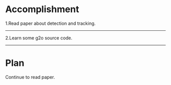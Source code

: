 Accomplishment
====
1.Read paper about detection and tracking.</br>
____
2.Learn some g2o source code.</br>
____
Plan
====
Continue to read paper.
